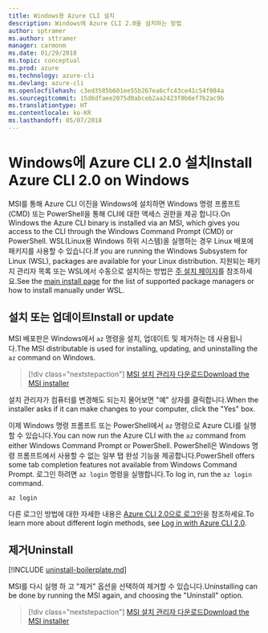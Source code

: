 ```yaml
---
title: Windows용 Azure CLI 설치
description: Windows에 Azure CLI 2.0을 설치하는 방법
author: sptramer
ms.author: sttramer
manager: carmonm
ms.date: 01/29/2018
ms.topic: conceptual
ms.prod: azure
ms.technology: azure-cli
ms.devlang: azure-cli
ms.openlocfilehash: c3ed3585b601ee55b267ea6cfc43ce41c54f084a
ms.sourcegitcommit: 15d6dfaee2075d0abceb2aa2423f0b6ef7b2ac9b
ms.translationtype: HT
ms.contentlocale: ko-KR
ms.lasthandoff: 05/07/2018
---
```

# <a name="install-azure-cli-20-on-windows"></a><span data-ttu-id="34616-103">Windows에 Azure CLI 2.0 설치</span><span class="sxs-lookup"><span data-stu-id="34616-103">Install Azure CLI 2.0 on Windows</span></span>

<span data-ttu-id="34616-104">MSI를 통해 Azure CLI 이진을 Windows에 설치하면 Windows 명령 프롬프트(CMD) 또는 PowerShell을 통해 CLI에 대한 액세스 권한을 제공 합니다.</span><span class="sxs-lookup"><span data-stu-id="34616-104">On Windows the Azure CLI binary is installed via an MSI, which gives you access to the CLI through the Windows Command Prompt (CMD) or PowerShell.</span></span>
<span data-ttu-id="34616-105">WSL(Linux용 Windows 하위 시스템)을 실행하는 경우 Linux 배포에 패키지를 사용할 수 있습니다.</span><span class="sxs-lookup"><span data-stu-id="34616-105">If you are running the Windows Subsystem for Linux (WSL), packages are available for your Linux distribution.</span></span> <span data-ttu-id="34616-106">지원되는 패키지 관리자 목록 또는 WSL에서 수동으로 설치하는 방법은 [주 설치 페이지](install-azure-cli.md)를 참조하세요.</span><span class="sxs-lookup"><span data-stu-id="34616-106">See the [main install page](install-azure-cli.md) for the list of supported package managers or how to install manually under WSL.</span></span>

## <a name="install-or-update"></a><span data-ttu-id="34616-107">설치 또는 업데이트</span><span class="sxs-lookup"><span data-stu-id="34616-107">Install or update</span></span>

<span data-ttu-id="34616-108">MSI 배포판은 Windows에서 `az` 명령을 설치, 업데이트 및 제거하는 데 사용됩니다.</span><span class="sxs-lookup"><span data-stu-id="34616-108">The MSI distributable is used for installing, updating, and uninstalling the `az` command on Windows.</span></span>

> [!div class="nextstepaction"]
> [<span data-ttu-id="34616-109">MSI 설치 관리자 다운로드</span><span class="sxs-lookup"><span data-stu-id="34616-109">Download the MSI installer</span></span>](https://aka.ms/installazurecliwindows)

<span data-ttu-id="34616-110">설치 관리자가 컴퓨터를 변경해도 되는지 물어보면 "예" 상자를 클릭합니다.</span><span class="sxs-lookup"><span data-stu-id="34616-110">When the installer asks if it can make changes to your computer, click the "Yes" box.</span></span>

<span data-ttu-id="34616-111">이제 Windows 명령 프롬프트 또는 PowerShell에서 `az` 명령으로 Azure CLI를 실행할 수 있습니다.</span><span class="sxs-lookup"><span data-stu-id="34616-111">You can now run the Azure CLI with the `az` command from either Windows Command Prompt or PowerShell.</span></span> <span data-ttu-id="34616-112">PowerShell은 Windows 명령 프롬프트에서 사용할 수 없는 일부 탭 완성 기능을 제공합니다.</span><span class="sxs-lookup"><span data-stu-id="34616-112">PowerShell offers some tab completion features not available from Windows Command Prompt.</span></span> <span data-ttu-id="34616-113">로그인 하려면 `az login` 명령을 실행합니다.</span><span class="sxs-lookup"><span data-stu-id="34616-113">To log in, run the `az login` command.</span></span>

```azurecli
az login
```

<span data-ttu-id="34616-114">다른 로그인 방법에 대한 자세한 내용은 [Azure CLI 2.0으로 로그인](authenticate-azure-cli.md)을 참조하세요.</span><span class="sxs-lookup"><span data-stu-id="34616-114">To learn more about different login methods, see [Log in with Azure CLI 2.0](authenticate-azure-cli.md).</span></span>

## <a name="uninstall"></a><span data-ttu-id="34616-115">제거</span><span class="sxs-lookup"><span data-stu-id="34616-115">Uninstall</span></span>

[!INCLUDE [uninstall-boilerplate.md](includes/uninstall-boilerplate.md)]

<span data-ttu-id="34616-116">MSI를 다시 실행 하 고 "제거" 옵션을 선택하여 제거할 수 있습니다.</span><span class="sxs-lookup"><span data-stu-id="34616-116">Uninstalling can be done by running the MSI again, and choosing the "Uninstall" option.</span></span>

> [!div class="nextstepaction"]
> [<span data-ttu-id="34616-117">MSI 설치 관리자 다운로드</span><span class="sxs-lookup"><span data-stu-id="34616-117">Download the MSI installer</span></span>](https://aka.ms/installazurecliwindows)
